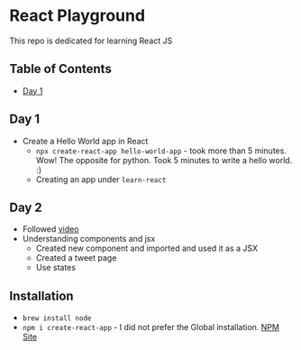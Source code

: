 # React Playground
This repo is dedicated for learning React JS

## Table of Contents
- [Day 1](#day-1)

## Day 1
- Create a Hello World app in React
    - `npx create-react-app hello-world-app` - took more than 5 minutes. Wow! The opposite for python. Took 5 minutes to write a hello world. :)
    - Creating an app under `learn-react`
## Day 2
- Followed [video](https://www.youtube.com/watch?v=dGcsHMXbSOA)
- Understanding components and jsx
    - Created new component and imported and used it as a JSX 
    - Created a tweet page
    - Use states

## Installation
- `brew install node`
- `npm i create-react-app` - I did not prefer the Global installation. [NPM Site](npmjs.com/package/create-react-app)